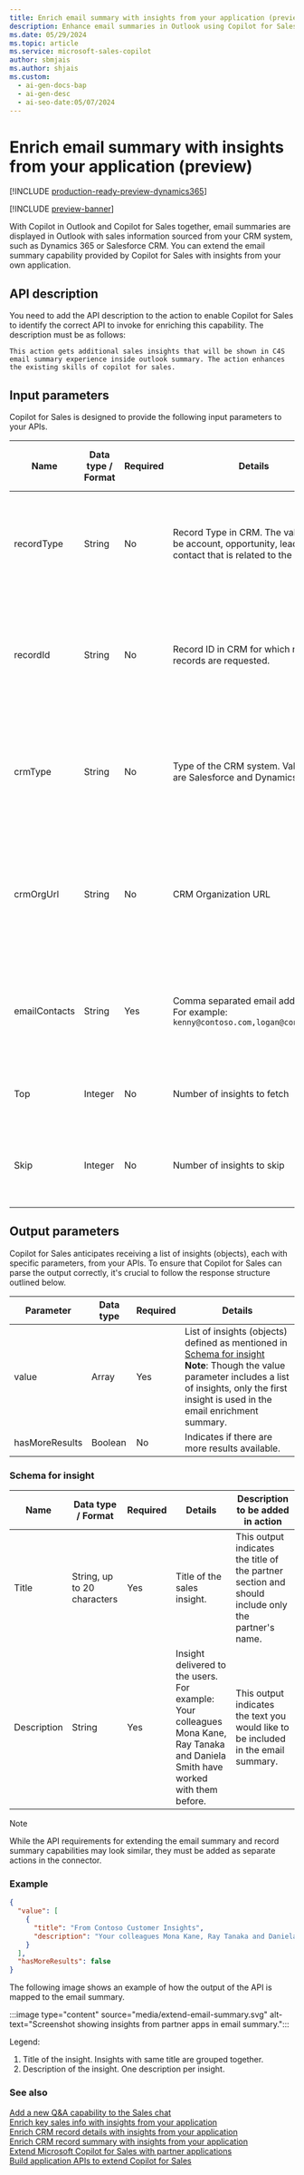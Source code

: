 ```yaml
---
title: Enrich email summary with insights from your application (preview)
description: Enhance email summaries in Outlook using Copilot for Sales and insights from your own application, sourced from CRM systems like Dynamics 365 or Salesforce.
ms.date: 05/29/2024
ms.topic: article
ms.service: microsoft-sales-copilot
author: sbmjais
ms.author: shjais
ms.custom:
  - ai-gen-docs-bap
  - ai-gen-desc
  - ai-seo-date:05/07/2024
---
```


# Enrich email summary with insights from your application (preview)

[!INCLUDE [production-ready-preview-dynamics365](~/../shared-content/shared/preview-includes/production-ready-preview-dynamics365.md)]

[!INCLUDE [preview-banner](~/../shared-content/shared/preview-includes/preview-banner.md)]

With Copilot in Outlook and Copilot for Sales together, email summaries are displayed in Outlook with sales information sourced from your CRM system, such as Dynamics 365 or Salesforce CRM. You can extend the email summary capability provided by Copilot for Sales with insights from your own application.

## API description

You need to add the API description to the action to enable Copilot for Sales to identify the correct API to invoke for enriching this capability. The description must be as follows:

`This action gets additional sales insights that will be shown in C4S email summary experience inside outlook summary. The action enhances the existing skills of copilot for sales.`

## Input parameters

Copilot for Sales is designed to provide the following input parameters to your APIs.

| Name | Data type / Format | Required | Details | Description to be added to the action |
|------|--------------------|----------|---------|---------------------------------------|
| recordType | String | No | Record Type in CRM. The value can be account, opportunity, lead, or contact that is related to the email. | This input identifies the record type in CRM, which is related to the summarized email. |
| recordId | String | No | Record ID in CRM for which related records are requested. | This input provides the unique identifier of the CRM record that is related to the summarized email. |
| crmType | String | No | Type of the CRM system. Valid values are Salesforce and Dynamics 365. | This input indicates the type of CRM in which the record related to the summarized email exists. |
| crmOrgUrl | String | No | CRM Organization URL | This input indicates the URL of the CRM environment in which the record related to the summarized email exists. |
| emailContacts | String | Yes | Comma separated email addresses. For example: `kenny@contoso.com,logan@contoso.com` | This input indicates a list of all relevant participant emails in the current email thread. |
| Top | Integer | No | Number of insights to fetch | This input indicates the number of insights to fetch. |
| Skip | Integer | No | Number of insights to skip | This input indicates the number of items to skip when fetching insights. |

## Output parameters

Copilot for Sales anticipates receiving a list of insights (objects), each with specific parameters, from your APIs. To ensure that Copilot for Sales can parse the output correctly, it's crucial to follow the response structure outlined below.

|Parameter|Data type|Required|Details|
|---------|----|--------|-----------|
|value|Array|Yes|List of insights (objects) defined as mentioned in [Schema for insight](#schema-for-insight) <br> **Note**: Though the value parameter includes a list of insights, only the first insight is used in the email enrichment summary.|
|hasMoreResults|Boolean|No|Indicates if there are more results available.|

### Schema for insight

| Name | Data type / Format | Required | Details | Description to be added in action |
|------|--------------------|----------|---------|----------------------------------|
| Title | String, up to 20 characters | Yes | Title of the sales insight. | This output indicates the title of the partner section and should include only the partner's name. |
| Description | String | Yes | Insight delivered to the users. For example: Your colleagues Mona Kane, Ray Tanaka and Daniela Smith have worked with them before. | This output indicates the text you would like to be included in the email summary. |

> [!NOTE]
> While the API requirements for extending the email summary and record summary capabilities may look similar, they must be added as separate actions in the connector.

### Example

```json
{
  "value": [
    {
      "title": "From Contoso Customer Insights",
      "description": "Your colleagues Mona Kane, Ray Tanaka and Daniela Smith have worked with them before."
    }
  ],
  "hasMoreResults": false
}
```

The following image shows an example of how the output of the API is mapped to the email summary.

:::image type="content" source="media/extend-email-summary.svg" alt-text="Screenshot showing insights from partner apps in email summary.":::

Legend:
1. Title of the insight. Insights with same title are grouped together.
1. Description of the insight. One description per insight.

### See also

[Add a new Q&A capability to the Sales chat](extend-m365-chat.md)<br>
[Enrich key sales info with insights from your application](extend-key-sales-info.md)<br>
[Enrich CRM record details with insights from your application](extend-record-details.md)<br>
[Enrich CRM record summary with insights from your application](extend-record-summary.md)<br>
[Extend Microsoft Copilot for Sales with partner applications](extend-copilot-for-sales.md)<br>
[Build application APIs to extend Copilot for Sales](build-apis.md)